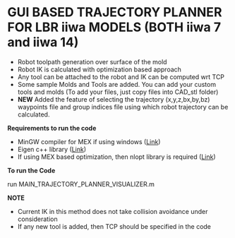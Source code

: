 # GUI BASED TRAJECTORY PLANNER FOR LBR iiwa MODELS (BOTH iiwa 7 and iiwa 14)

* Robot toolpath generation over surface of the mold 
* Robot IK is calculated with optimization based approach
* Any tool can be attached to the robot and IK can be computed wrt TCP
* Some sample Molds and Tools are added. You can add your custom tools and molds (To add your files, just copy files into CAD_stl folder)
* **NEW** Added the feature of selecting the trajectory (x,y,z,bx,by,bz) waypoints file and group indices file using which robot trajectory can be calculated. 

**Requirements to run the code**
* MinGW compiler for MEX if using windows ([Link](https://www.mathworks.com/matlabcentral/fileexchange/52848-matlab-support-for-mingw-w64-c-c-compiler))
* Eigen c++ library ([Link](http://eigen.tuxfamily.org/index.php?title=Main_Page))
* If using MEX based optimization, then nlopt library is required ([Link](https://nlopt.readthedocs.io/en/latest/))

**To run the Code**

run MAIN_TRAJECTORY_PLANNER_VISUALIZER.m

**NOTE**
* Current IK in this method does not take collision avoidance under consideration
* If any new tool is added, then TCP should be specified in the code
